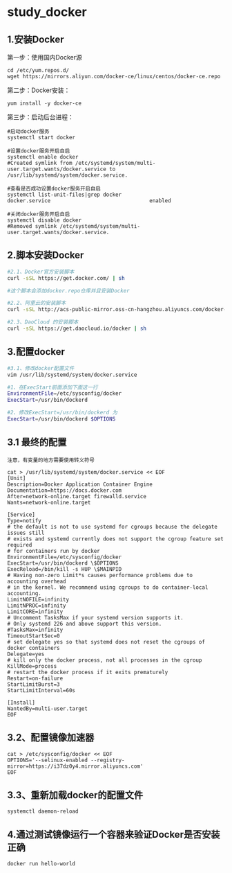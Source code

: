 # study_docker

## 1.安装Docker

第一步：使用国内Docker源
```
cd /etc/yum.repos.d/
wget https://mirrors.aliyun.com/docker-ce/linux/centos/docker-ce.repo
 ```

第二步：Docker安装：
```
yum install -y docker-ce
```

第三步：启动后台进程：
```
#启动docker服务
systemctl start docker

#设置docker服务开启自启
systemctl enable docker
#Created symlink from /etc/systemd/system/multi-user.target.wants/docker.service to /usr/lib/systemd/system/docker.service.

#查看是否成功设置docker服务开启自启
systemctl list-unit-files|grep docker
docker.service                                enabled

#关闭docker服务开启自启
systemctl disable docker
#Removed symlink /etc/systemd/system/multi-user.target.wants/docker.service.
```

## 2.脚本安装Docker
```bash
#2.1、Docker官方安装脚本
curl -sSL https://get.docker.com/ | sh

#这个脚本会添加docker.repo仓库并且安装Docker

#2.2、阿里云的安装脚本
curl -sSL http://acs-public-mirror.oss-cn-hangzhou.aliyuncs.com/docker-engine/internet | sh -

#2.3、DaoCloud 的安装脚本
curl -sSL https://get.daocloud.io/docker | sh

```

## 3.配置docker
```bash
#3.1、修改docker配置文件
vim /usr/lib/systemd/system/docker.service

#1、在ExecStart前面添加下面这一行
EnvironmentFile=/etc/sysconfig/docker
ExecStart=/usr/bin/dockerd

#2、修改ExecStart=/usr/bin/dockerd 为 
ExecStart=/usr/bin/dockerd $OPTIONS
```
## 3.1 最终的配置

    注意，有变量的地方需要使用转义符号
    
    cat > /usr/lib/systemd/system/docker.service << EOF
    [Unit]
    Description=Docker Application Container Engine
    Documentation=https://docs.docker.com
    After=network-online.target firewalld.service
    Wants=network-online.target

    [Service]
    Type=notify
    # the default is not to use systemd for cgroups because the delegate issues still
    # exists and systemd currently does not support the cgroup feature set required
    # for containers run by docker
    EnvironmentFile=/etc/sysconfig/docker
    ExecStart=/usr/bin/dockerd \$OPTIONS
    ExecReload=/bin/kill -s HUP \$MAINPID
    # Having non-zero Limit*s causes performance problems due to accounting overhead
    # in the kernel. We recommend using cgroups to do container-local accounting.
    LimitNOFILE=infinity
    LimitNPROC=infinity
    LimitCORE=infinity
    # Uncomment TasksMax if your systemd version supports it.
    # Only systemd 226 and above support this version.
    #TasksMax=infinity
    TimeoutStartSec=0
    # set delegate yes so that systemd does not reset the cgroups of docker containers
    Delegate=yes
    # kill only the docker process, not all processes in the cgroup
    KillMode=process
    # restart the docker process if it exits prematurely
    Restart=on-failure
    StartLimitBurst=3
    StartLimitInterval=60s

    [Install]
    WantedBy=multi-user.target
    EOF

## 3.2、配置镜像加速器
    cat > /etc/sysconfig/docker << EOF
    OPTIONS='--selinux-enabled --registry-mirror=https://i37dz0y4.mirror.aliyuncs.com'
    EOF

## 3.3、重新加载docker的配置文件
    systemctl daemon-reload
    
## 4.通过测试镜像运行一个容器来验证Docker是否安装正确
```bash
docker run hello-world
```
